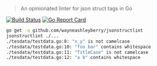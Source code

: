 > An opinionated linter for json struct tags in Go

[![Build Status](https://travis-ci.org/wayneashleyberry/jsonstructlint.svg?branch=master)](https://travis-ci.org/wayneashleyberry/jsonstructlint)
[![Go Report Card](https://goreportcard.com/badge/github.com/wayneashleyberry/jsonstructlint)](https://goreportcard.com/report/github.com/wayneashleyberry/jsonstructlint)

```sh
go get -u github.com/wayneashleyberry/jsonstructlint
jsonstructlint ./...
./tesdata/testdata.go:8: "x_y" is not camelcase
./tesdata/testdata.go:10: "foo bar" contains whitespace
./tesdata/testdata.go:11: "TitleCase" is not camelcase
./tesdata/testdata.go:12: "a b" contains whitespace
```
